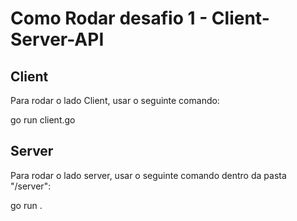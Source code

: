 
# Como Rodar desafio 1 - Client-Server-API

## Client

Para rodar o lado Client, usar o seguinte comando:

go run client.go
## Server

Para rodar o lado server, usar o seguinte comando dentro da pasta "/server":

go run .
